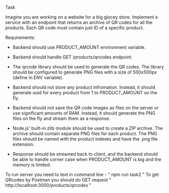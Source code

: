 Task

Imagine you are working on a website for a big glocey store. Implement a service with an endpoint that returns an archive of QR codes for all the products. Each QR code must contain just ID of a specific product.

Requirements:

- Backend should use PRODUCT_AMOUNT environment variable.

- Backend should handle GET /products/qrcodes endpoint.

- The qrcode library should be used to generate the QR codes. The library should be configured to generate PNG files with a size of 500x500px (define in ENV variable).

- Backend should not store any product infromation. Instead, it should generate uuid for every product from 1 to PRODUCT_AMOUNT on the fly.

- Backend should not save the QR code images as files on the server or use significant amounts of RAM. Instead, it should generate the PNG files on the fly and stream them as a response.

- Node.js' built-in zlib module should be used to create a ZIP archive. The archive should contain separate PNG files for each product. The PNG files should be named with the product indexes and have the .png file extension.

- Response should be streamed back to client, and the backend should be able to handle corner case when PRODUCT_AMOUNT is big and the memory is limited.

To run server you need to text in command line  -  " npm run task2 "
To get QRcodes by Postman you should do GET request " http://localhost:3000/products/qrcodes "
